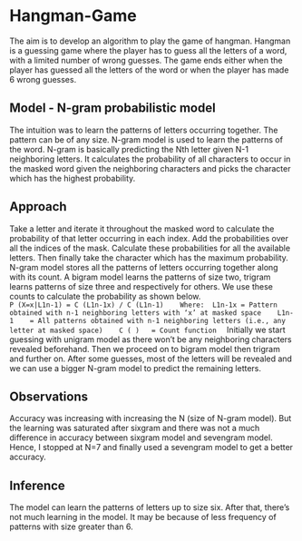 # Hangman-Game
The aim is to develop an algorithm to play the game of hangman. Hangman is a guessing game where the player has to guess all the letters of a word, with a limited number of wrong guesses. The game ends either when the player has guessed all the letters of the word or when the player has made 6 wrong guesses. 

## Model - N-gram probabilistic model
The intuition was to learn the patterns of letters occurring together. The pattern can be of any size.  N-gram model is used to learn the patterns of the word. N-gram is basically predicting the Nth letter given N-1 neighboring letters. It calculates the probability of all characters to occur in the masked word given the neighboring characters and picks the character which has the highest probability. 

## Approach
Take a letter and iterate it throughout the masked word to calculate the probability of that letter occurring in each index. Add the probabilities over all the indices of the mask. Calculate these probabilities for all the available letters. Then finally take the character which has the maximum probability. 
N-gram model stores all the patterns of letters occurring together along with its count. A bigram model learns the patterns of size two, trigram learns patterns of size three and respectively for others. We use these counts to calculate the probability as shown below.   
	```
	P (X=x|L1n-1) = C (L1n-1x) / C (L1n-1)   
	Where:  L1n-1x = Pattern obtained with n-1 neighboring letters with ‘x’ at masked space   
	 	L1n-1    = All patterns obtained with n-1 neighboring letters (i.e., any letter at masked space)   
		C ( )   = Count function  
	```
Initially we start guessing with unigram model as there won’t be any neighboring characters revealed beforehand. Then we proceed on to bigram model then trigram and further on. After some guesses, most of the letters will be revealed and we can use a bigger N-gram model to predict the remaining letters. 

## Observations
Accuracy was increasing with increasing the N (size of N-gram model). But the learning was saturated after sixgram and there was not a much difference in accuracy between sixgram model and sevengram model. Hence, I stopped at N=7 and finally used a sevengram model to get a better accuracy.  

## Inference
The model can learn the patterns of letters up to size six. After that, there’s not much learning in the model. It may be because of less frequency of patterns with size greater than 6.   
